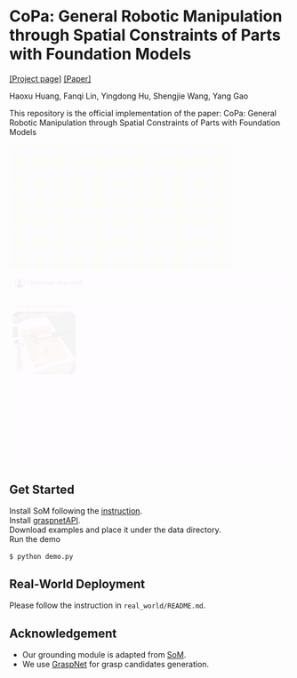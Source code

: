# CoPa: General Robotic Manipulation through Spatial Constraints of Parts with Foundation Models

[[Project page]](https://copa-2024.github.io/)
[[Paper]]([https://](https://arxiv.org/abs/2403.08248))

Haoxu Huang, Fanqi Lin, Yingdong Hu, Shengjie Wang, Yang Gao

This repository is the official implementation of the paper: CoPa: General Robotic Manipulation through Spatial Constraints of Parts with Foundation Models

![](asset/banner.gif)
![](asset/method-overview.gif)

## Get Started
Install SoM following the [instruction](https://github.com/microsoft/SoM#rocket-quick-start).  
Install [graspnetAPI](https://github.com/graspnet/graspnetAPI).  
Download examples and place it under the data directory.  
Run the demo
```console
$ python demo.py
```

## Real-World Deployment
Please follow the instruction in `real_world/README.md`.

## Acknowledgement
- Our grounding module is adapted from [SoM](https://github.com/microsoft/SoM).
- We use [GraspNet](https://graspnet.net/) for grasp candidates generation.